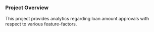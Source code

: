 ### Project Overview

 This project provides analytics regarding loan amount approvals with respect to various feature-factors.


